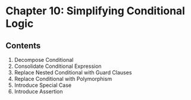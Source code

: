 # Chapter 10: Simplifying Conditional Logic

## Contents

1. Decompose Conditional
2. Consolidate Conditional Expression
3. Replace Nested Conditional with Guard Clauses
4. Replace Conditional with Polymorphism
5. Introduce Special Case
6. Introduce Assertion
